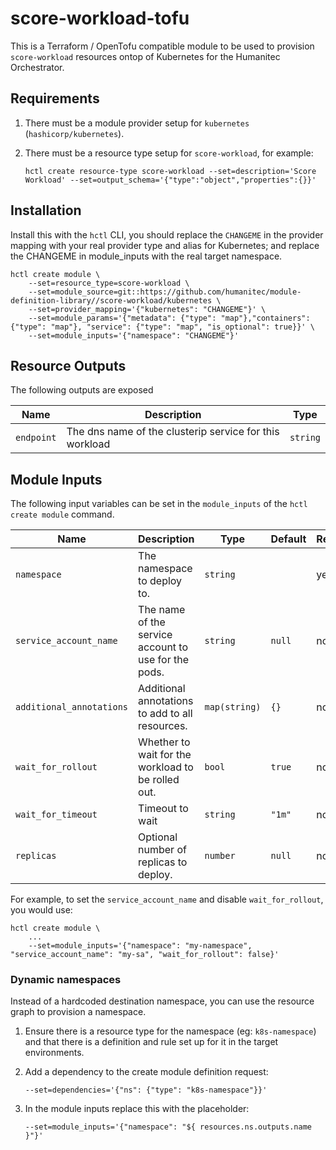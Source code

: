 # score-workload-tofu

This is a Terraform / OpenTofu compatible module to be used to provision `score-workload` resources ontop of Kubernetes for the Humanitec Orchestrator.

## Requirements

1. There must be a module provider setup for `kubernetes` (`hashicorp/kubernetes`).
2. There must be a resource type setup for `score-workload`, for example:

    ```
    hctl create resource-type score-workload --set=description='Score Workload' --set=output_schema='{"type":"object","properties":{}}'
    ```

## Installation

Install this with the `hctl` CLI, you should replace the `CHANGEME` in the provider mapping with your real provider type and alias for Kubernetes; and replace the CHANGEME in module_inputs with the real target namespace.

```shell
hctl create module \
    --set=resource_type=score-workload \
    --set=module_source=git::https://github.com/humanitec/module-definition-library//score-workload/kubernetes \
    --set=provider_mapping='{"kubernetes": "CHANGEME"}' \
    --set=module_params='{"metadata": {"type": "map"},"containers": {"type": "map"}, "service": {"type": "map", "is_optional": true}}' \
    --set=module_inputs='{"namespace": "CHANGEME"}'
```

## Resource Outputs

The following outputs are exposed

| Name            | Description                                             | Type     |
| --------------- | ------------------------------------------------------- | -------- |
| `endpoint`      | The dns name of the clusterip service for this workload | `string` |

## Module Inputs

The following input variables can be set in the `module_inputs` of the `hctl create module` command.

| Name                     | Description                                           | Type          | Default | Required |
| ------------------------ | ----------------------------------------------------- | ------------- | ------- | -------- |
| `namespace`              | The namespace to deploy to.                           | `string`      |         | yes      |
| `service_account_name`   | The name of the service account to use for the pods.  | `string`      | `null`  | no       |
| `additional_annotations` | Additional annotations to add to all resources.       | `map(string)` | `{}`    | no       |
| `wait_for_rollout`       | Whether to wait for the workload to be rolled out.    | `bool`        | `true`  | no       |
| `wait_for_timeout`       | Timeout to wait                                       | `string`      | `"1m"`  | no       |
| `replicas`               | Optional number of replicas to deploy.                | `number`      | `null`  | no       |

For example, to set the `service_account_name` and disable `wait_for_rollout`, you would use:

```shell
hctl create module \
    ...
    --set=module_inputs='{"namespace": "my-namespace", "service_account_name": "my-sa", "wait_for_rollout": false}'
```

### Dynamic namespaces

Instead of a hardcoded destination namespace, you can use the resource graph to provision a namespace.

1. Ensure there is a resource type for the namespace (eg: `k8s-namespace`) and that there is a definition and rule set up for it in the target environments.
2. Add a dependency to the create module definition request:

    ```
    --set=dependencies='{"ns": {"type": "k8s-namespace"}}'
    ```

3. In the module inputs replace this with the placeholder:

    ```
    --set=module_inputs='{"namespace": "${ resources.ns.outputs.name }"}'
    ```
